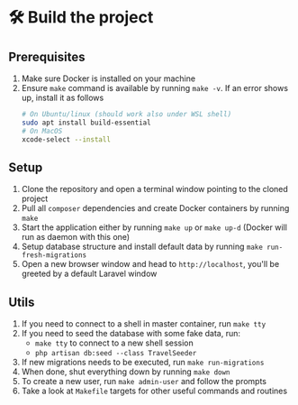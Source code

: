 # :hammer_and_wrench: Build the project

## Prerequisites

1. Make sure Docker is installed on your machine
2. Ensure `make` command is available by running `make -v`. If an error shows up, install it as follows
    ```bash
   # On Ubuntu/linux (should work also under WSL shell)
   sudo apt install build-essential
   # On MacOS
   xcode-select --install
   ```

## Setup

1. Clone the repository and open a terminal window pointing to the cloned project
2. Pull all `composer` dependencies and create Docker containers by running `make`
3. Start the application either by running `make up` or `make up-d` (Docker will run as daemon with this one)
4. Setup database structure and install default data by running `make run-fresh-migrations`
5. Open a new browser window and head to `http://localhost`, you'll be greeted by a default Laravel window

##  Utils

1. If you need to connect to a shell in master container, run `make tty`
2. If you need to seed the database with some fake data, run:
   - `make tty` to connect to a new shell session
   - `php artisan db:seed --class TravelSeeder`
3. If new migrations needs to be executed, run `make run-migrations`
4. When done, shut everything down by running `make down`
5. To create a new user, run `make admin-user` and follow the prompts
6. Take a look at `Makefile` targets for other useful commands and routines
